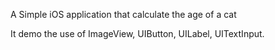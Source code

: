 A Simple iOS application that calculate the age of a cat

It demo the use of ImageView, UIButton, UILabel, UITextInput.


